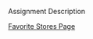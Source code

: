 Assignment Description

[Favorite Stores Page](https://docs.google.com/document/d/1ME8UCGksOrlOBTiDU25qnKdm3CnBZE8hNDPob5jRo70/edit?usp=sharing)
